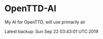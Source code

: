# OpenTTD-AI
My AI for OpenTTD, will use primarily air

Latest backup: Sun Sep 22 03:43:01 UTC 2019
